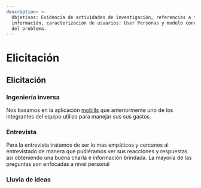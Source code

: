 ```yaml
---
description: >-
  Objetivos: Evidencia de actividades de investigación, referencias a fuentes de
  información, caracterización de usuarios: User Personas y modelo conceptual
  del problema.
---
```


# Elicitación

## Elicitación

### Ingeniería inversa

Nos basamos en la aplicación [mobills](https://www.mobillsapp.com/es) que anteriormente uno de los integrantes del equipo utilizo para manejar sus sus gastos.





### Entrevista

Para la entrevista tratamos de ser lo mas empáticos y cercanos al entrevistado de manera que pudiéramos ver sus reacciones y respuestas así obteniendo una buena charla e información brindada. La mayoría de las preguntas son enfocadas a nivel personal

### Lluvia de ideas



